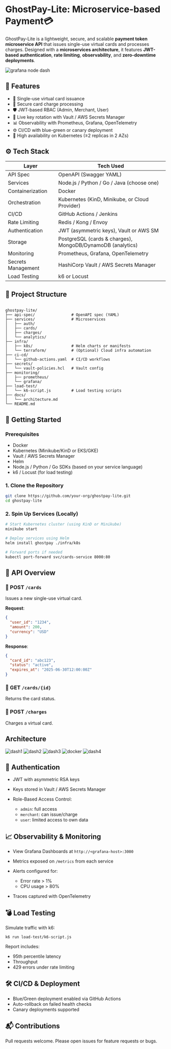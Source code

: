 # GhostPay-Lite: Microservice-based Payment💳

GhostPay-Lite is a lightweight, secure, and scalable **payment token microservice API** that issues single-use virtual cards and processes charges. Designed with a **microservices architecture**, it features **JWT-based authentication**, **rate limiting**, **observability**, and **zero-downtime deployments**.

![grafana node dash](https://github.com/user-attachments/assets/d1e727df-79e5-438b-b53d-4727aad69820)

## 📌 Features

- 🔐 Single-use virtual card issuance
- 💸 Secure card charge processing
- 🛡️ JWT-based RBAC (Admin, Merchant, User)
- 🔁 Live key rotation with Vault / AWS Secrets Manager
- 📊 Observability with Prometheus, Grafana, OpenTelemetry
- ⚙️ CI/CD with blue-green or canary deployment
- 🚀 High availability on Kubernetes (≥2 replicas in 2 AZs)


## ⚙️ Tech Stack

| Layer                | Tech Used                                         |
|---------------------|--------------------------------------------------|
| API Spec            | OpenAPI (Swagger YAML)                           |
| Services            | Node.js / Python / Go / Java (choose one)        |
| Containerization    | Docker                                           |
| Orchestration       | Kubernetes (KinD, Minikube, or Cloud Provider)   |
| CI/CD               | GitHub Actions / Jenkins                         |
| Rate Limiting       | Redis / Kong / Envoy                             |
| Authentication      | JWT (asymmetric keys), Vault or AWS SM           |
| Storage             | PostgreSQL (cards & charges), MongoDB/DynamoDB (analytics) |
| Monitoring          | Prometheus, Grafana, OpenTelemetry               |
| Secrets Management  | HashiCorp Vault / AWS Secrets Manager            |
| Load Testing        | k6 or Locust                                      |


## 📁 Project Structure

```

ghostpay-lite/
├── api-spec/                # OpenAPI spec (YAML)
├── services/                # Microservices
│   ├── auth/
│   ├── cards/
│   ├── charges/
│   └── analytics/
├── infra/
│   ├── k8s/                 # Helm charts or manifests
│   └── terraform/           # (Optional) Cloud infra automation
├── ci-cd/
│   └── github-actions.yaml  # CI/CD workflows
├── secrets/
│   └── vault-policies.hcl   # Vault config
├── monitoring/
│   ├── prometheus/
│   └── grafana/
├── load-test/
│   └── k6-script.js         # Load testing scripts
├── docs/
│   └── architecture.md
└── README.md

````

## 🚀 Getting Started

### Prerequisites

- Docker
- Kubernetes (Minikube/KinD or EKS/GKE)
- Vault / AWS Secrets Manager
- Helm
- Node.js / Python / Go SDKs (based on your service language)
- k6 / Locust (for load testing)

### 1. Clone the Repository

```bash
git clone https://github.com/your-org/ghostpay-lite.git
cd ghostpay-lite
````

### 2. Spin Up Services (Locally)

```bash
# Start Kubernetes cluster (using KinD or Minikube)
minikube start

# Deploy services using Helm
helm install ghostpay ./infra/k8s

# Forward ports if needed
kubectl port-forward svc/cards-service 8000:80
```

## 🧪 API Overview

### 🔹 POST `/cards`

Issues a new single-use virtual card.

**Request**:

```json
{
  "user_id": "1234",
  "amount": 200,
  "currency": "USD"
}
```

**Response**:

```json
{
  "card_id": "abc123",
  "status": "active",
  "expires_at": "2025-06-30T12:00:00Z"
}
```

### 🔹 GET `/cards/{id}`

Returns the card status.

### 🔹 POST `/charges`

Charges a virtual card.

## Architecture

![dash1](https://github.com/user-attachments/assets/39f237a3-d6c2-411e-b6c4-42b7294842a9)
![dash2](https://github.com/user-attachments/assets/f703e9db-f3a0-4695-a279-1b9e2bd7f6a6)
![dash3](https://github.com/user-attachments/assets/e373281e-f1b6-4d16-b996-6f31b9caa760)
![docker](https://github.com/user-attachments/assets/40c38009-6512-4bdd-98e9-c526cc0af65a)
![dash4](https://github.com/user-attachments/assets/55010d73-9a80-446c-b251-fd4967f759b7)

## 🔐 Authentication

* JWT with asymmetric RSA keys
* Keys stored in Vault / AWS Secrets Manager
* Role-Based Access Control:

  * `admin`: full access
  * `merchant`: can issue/charge
  * `user`: limited access to own data

## 📈 Observability & Monitoring

* View Grafana Dashboards at `http://<grafana-host>:3000`
* Metrics exposed on `/metrics` from each service
* Alerts configured for:

  * Error rate > 1%
  * CPU usage > 80%
* Traces captured with OpenTelemetry

## 💣 Load Testing

Simulate traffic with k6:

```
k6 run load-test/k6-script.js
```

Report includes:

* 95th percentile latency
* Throughput
* 429 errors under rate limiting

## 🛠 CI/CD & Deployment

* Blue/Green deployment enabled via GitHub Actions
* Auto-rollback on failed health checks
* Canary deployments supported

## 📬 Contributions

Pull requests welcome. Please open issues for feature requests or bugs.
